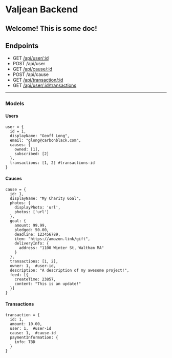 # Valjean Backend
Welcome! This is some doc!
---
## Endpoints
- GET [/api/user/:id](/api/user/1)
- POST /api/user
- GET [/api/cause/:id](/api/cause/1)
- POST /api/cause
- GET [/api/transaction/:id](/api/transaction/1)
- GET [/api/user/:id/transactions](/api/user/1/transactions)
---
### Models
#### Users
```
user = {
  id = 1,
  displayName: "Geoff Long",
  email: "glong@carbonblack.com",
  causes: {
    owned: [1],
    subscribed: [2]
  },
  transactions: [1, 2] #transactions-id
}
```
#### Causes
```
cause = {
  id: 1,
  displayName: "My Charity Goal",
  photos: {
    displayPhoto: 'url',
    photos: ['url']
  },
  goal: {
    amount: 99.99,
    pledged: 50.00,
    deadline: 123456789,
    item: "https://amazon.link/gift",
    deliveryInfo: {
      address: "1100 Winter St, Waltham MA"
    }
  },
  transactions: [1, 2],
  owner: 1,  #user-id,
  description: "A description of my awesome project!",
  feed: [{
    createTime: 23857,
    content: "This is an update!"
  }]
}
```
#### Transactions
```
transaction = {
  id: 1,
  amount: 10.00,
  user: 1,  #user-id
  cause: 1,  #cause-id
  paymentInformation: {
    info: TBD
  }
}
```

